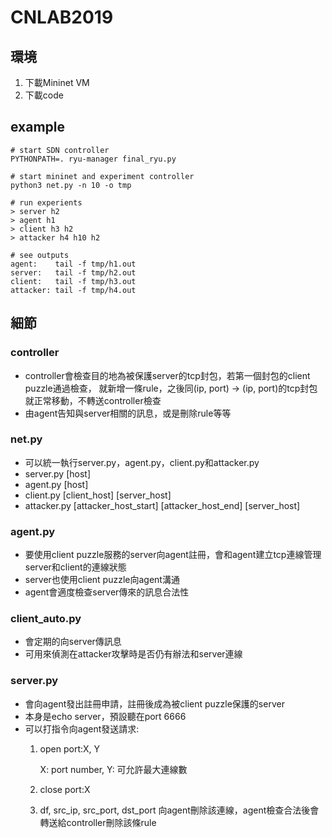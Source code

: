 # CNLAB2019

## 環境

1. 下載Mininet VM
2. 下載code

## example

```
# start SDN controller
PYTHONPATH=. ryu-manager final_ryu.py 

# start mininet and experiment controller 
python3 net.py -n 10 -o tmp

# run experients
> server h2
> agent h1
> client h3 h2
> attacker h4 h10 h2

# see outputs
agent:    tail -f tmp/h1.out
server:   tail -f tmp/h2.out
client:   tail -f tmp/h3.out
attacker: tail -f tmp/h4.out
```

## 細節

### controller

* controller會檢查目的地為被保護server的tcp封包，若第一個封包的client puzzle通過檢查，
  就新增一條rule，之後同(ip, port) -> (ip, port)的tcp封包就正常移動，不轉送controller檢查
* 由agent告知與server相關的訊息，或是刪除rule等等

### net.py

* 可以統一執行server.py，agent.py，client.py和attacker.py
* server.py [host]
* agent.py [host]
* client.py [client_host] [server_host]
* attacker.py [attacker_host_start] [attacker_host_end] [server_host]

### agent.py

* 要使用client puzzle服務的server向agent註冊，會和agent建立tcp連線管理server和client的連線狀態
* server也使用client puzzle向agent溝通
* agent會適度檢查server傳來的訊息合法性

### client_auto.py

* 會定期的向server傳訊息
* 可用來偵測在attacker攻擊時是否仍有辦法和server連線

### server.py

* 會向agent發出註冊申請，註冊後成為被client puzzle保護的server
* 本身是echo server，預設聽在port 6666
* 可以打指令向agent發送請求:
	1.	open port:X, Y
	
		X: port number, Y: 可允許最大連線數
	2.	close port:X
	3.	df, src_ip, src_port, dst_port
		向agent刪除該連線，agent檢查合法後會轉送給controller刪除該條rule

